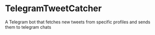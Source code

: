 # TelegramTweetCatcher
A Telegram bot that fetches new tweets from specific profiles and sends them to telegram chats
